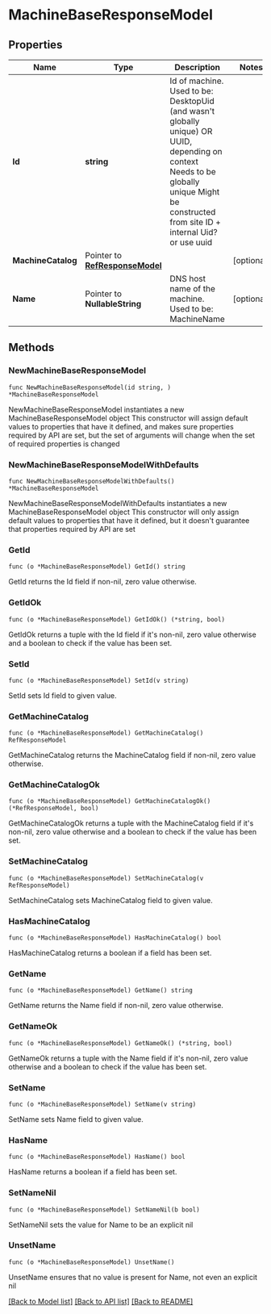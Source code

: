 # MachineBaseResponseModel

## Properties

Name | Type | Description | Notes
------------ | ------------- | ------------- | -------------
**Id** | **string** | Id of machine. Used to be: DesktopUid (and wasn&#39;t globally unique) OR UUID, depending on context Needs to be globally unique Might be constructed from site ID + internal Uid?  or use uuid | 
**MachineCatalog** | Pointer to [**RefResponseModel**](RefResponseModel.md) |  | [optional] 
**Name** | Pointer to **NullableString** | DNS host name of the machine. Used to be: MachineName | [optional] 

## Methods

### NewMachineBaseResponseModel

`func NewMachineBaseResponseModel(id string, ) *MachineBaseResponseModel`

NewMachineBaseResponseModel instantiates a new MachineBaseResponseModel object
This constructor will assign default values to properties that have it defined,
and makes sure properties required by API are set, but the set of arguments
will change when the set of required properties is changed

### NewMachineBaseResponseModelWithDefaults

`func NewMachineBaseResponseModelWithDefaults() *MachineBaseResponseModel`

NewMachineBaseResponseModelWithDefaults instantiates a new MachineBaseResponseModel object
This constructor will only assign default values to properties that have it defined,
but it doesn't guarantee that properties required by API are set

### GetId

`func (o *MachineBaseResponseModel) GetId() string`

GetId returns the Id field if non-nil, zero value otherwise.

### GetIdOk

`func (o *MachineBaseResponseModel) GetIdOk() (*string, bool)`

GetIdOk returns a tuple with the Id field if it's non-nil, zero value otherwise
and a boolean to check if the value has been set.

### SetId

`func (o *MachineBaseResponseModel) SetId(v string)`

SetId sets Id field to given value.


### GetMachineCatalog

`func (o *MachineBaseResponseModel) GetMachineCatalog() RefResponseModel`

GetMachineCatalog returns the MachineCatalog field if non-nil, zero value otherwise.

### GetMachineCatalogOk

`func (o *MachineBaseResponseModel) GetMachineCatalogOk() (*RefResponseModel, bool)`

GetMachineCatalogOk returns a tuple with the MachineCatalog field if it's non-nil, zero value otherwise
and a boolean to check if the value has been set.

### SetMachineCatalog

`func (o *MachineBaseResponseModel) SetMachineCatalog(v RefResponseModel)`

SetMachineCatalog sets MachineCatalog field to given value.

### HasMachineCatalog

`func (o *MachineBaseResponseModel) HasMachineCatalog() bool`

HasMachineCatalog returns a boolean if a field has been set.

### GetName

`func (o *MachineBaseResponseModel) GetName() string`

GetName returns the Name field if non-nil, zero value otherwise.

### GetNameOk

`func (o *MachineBaseResponseModel) GetNameOk() (*string, bool)`

GetNameOk returns a tuple with the Name field if it's non-nil, zero value otherwise
and a boolean to check if the value has been set.

### SetName

`func (o *MachineBaseResponseModel) SetName(v string)`

SetName sets Name field to given value.

### HasName

`func (o *MachineBaseResponseModel) HasName() bool`

HasName returns a boolean if a field has been set.

### SetNameNil

`func (o *MachineBaseResponseModel) SetNameNil(b bool)`

 SetNameNil sets the value for Name to be an explicit nil

### UnsetName
`func (o *MachineBaseResponseModel) UnsetName()`

UnsetName ensures that no value is present for Name, not even an explicit nil

[[Back to Model list]](../README.md#documentation-for-models) [[Back to API list]](../README.md#documentation-for-api-endpoints) [[Back to README]](../README.md)



